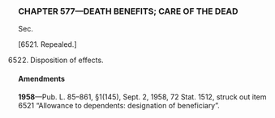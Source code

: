 ### **CHAPTER 577—DEATH BENEFITS; CARE OF THE DEAD** ###

Sec.

[6521. Repealed.]

6522. Disposition of effects.

#### Amendments ####

**1958**—Pub. L. 85–861, §1(145), Sept. 2, 1958, 72 Stat. 1512, struck out item 6521 “Allowance to dependents: designation of beneficiary”.